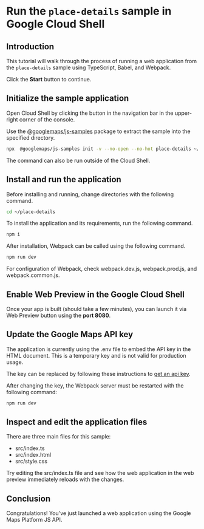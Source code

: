 # Run the `place-details` sample in Google Cloud Shell

<walkthrough-tutorial-duration duration="10"/>

## Introduction

This tutorial will walk through the process of running a web application from
the `place-details` sample using TypeScript, Babel, and Webpack.

Click the **Start** button to continue.

## Initialize the sample application

Open Cloud Shell by clicking the
<walkthrough-cloud-shell-icon></walkthrough-cloud-shell-icon> button in the
navigation bar in the upper-right corner of the console.

Use the [@googlemaps/js-samples](https://www.npmjs.com/package/@googlemaps/js-samples) package to 
extract the sample into the specified directory.

```bash
npx  @googlemaps/js-samples init -v --no-open --no-hot place-details ~/place-details
```

The command can also be run outside of the Cloud Shell.

## Install and run the application

Before installing and running, change directories with the following command.

```bash
cd ~/place-details
```

To install the application and its requirements, run the following command.

```bash
npm i
```

After installation, Webpack can be called using the following command.

```bash
npm run dev
```

For configuration of Webpack, check
<walkthrough-editor-open-file filePath="place-details/webpack.dev.js">webpack.dev.js</walkthrough-editor-open-file>,
<walkthrough-editor-open-file filePath="place-details/webpack.prod.js">webpack.prod.js</walkthrough-editor-open-file>,
and
<walkthrough-editor-open-file filePath="place-details/webpack.common.js">webpack.common.js</walkthrough-editor-open-file>.

## Enable Web Preview in the Google Cloud Shell

Once your app is built (should take a few minutes), you can launch it via
<walkthrough-spotlight-pointer target="cloudshell" spotlightId="devshell-web-preview-button">Web
Preview button</walkthrough-spotlight-pointer> using the **port 8080**.

## Update the Google Maps API key

The application is currently using the
<walkthrough-editor-open-file filePath="place-details/.env">.env</walkthrough-editor-open-file>
file to embed the API key in the HTML document. This is a temporary key and is
not valid for production usage.

The key can be replaced by following these instructions to
[get an api key](https://developers.google.com/maps/documentation/javascript/get-api-key).

After changing the key, the Webpack server must be restarted with the following
command:

```bash
npm run dev
```

## Inspect and edit the application files

There are three main files for this sample:

*   <walkthrough-editor-open-file filePath="place-details/src/index.ts">src/index.ts</walkthrough-editor-open-file>
*   <walkthrough-editor-open-file filePath="place-details/src/index.html">src/index.html</walkthrough-editor-open-file>
*   <walkthrough-editor-open-file filePath="place-details/src/style.css">src/style.css</walkthrough-editor-open-file>

Try editing the <walkthrough-editor-open-file filePath="place-details/src/index.ts">src/index.ts</walkthrough-editor-open-file> file and see how the web application in the web preview immediately reloads with the changes.

## Conclusion

<walkthrough-conclusion-trophy></walkthrough-conclusion-trophy>

Congratulations! You've just launched a web application using the Google Maps
Platform JS API.
